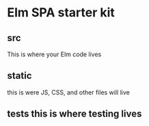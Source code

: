 # Elm SPA starter kit

## src

This is where your Elm code lives


## static

this is were JS, CSS, and other files will live

## tests this is where testing lives

